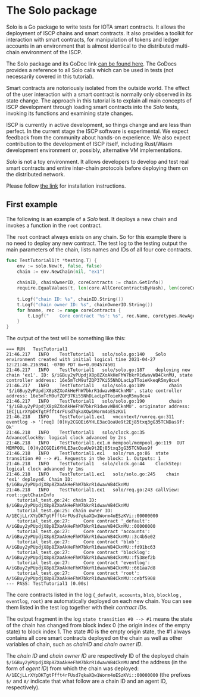 # The Solo package

Solo is a Go package to write tests for IOTA smart contracts. It allows the
deployment of ISCP chains and smart contracts. It also provides a toolkit for
interaction with smart contracts, for manipulation of tokens and ledger accounts
in an environment that is almost identical to the distributed multi-chain
environment of the ISCP.

The Solo package and its GoDoc link [can be found here](https://github.com/iotaledger/wasp/tree/master/packages/solo). 
The GoDocs provides a reference to all Solo calls which can be used in tests 
(not necessarily covered in this tutorial).

Smart contracts are notoriously isolated from the outside world. The effect of
the user interaction with a smart contract is normally only observed in its
state change. The approach in this tutorial is to explain all main concepts of
ISCP development through loading smart contracts into the _Solo_ tests, invoking
its functions and examining state changes.

ISCP is currently in active development, so things change and are less than
perfect. In the current stage the ISCP software is experimental. We expect
feedback from the community about hands-on experience. We also expect
contribution to the development of ISCP itself, including Rust/Wasm development
environment or, possibly, alternative VM implementations.

_Solo_ is not a toy environment. It allows developers to develop and test real
smart contracts and entire inter-chain protocols before deploying them on the
distributed network.

Please follow [the link](annexes/install.md) for installation instructions.

## First example

The following is an example of a _Solo_ test. It deploys a new chain and invokes
a function in the `root` contract.

The `root` contract always exists on any chain. So for this example there is no
need to deploy any new contract. The test log to the testing output the main
parameters of the chain, lists names and IDs of all four core contracts.

```go
func TestTutorial1(t *testing.T) {
    env := solo.New(t, false, false)
    chain := env.NewChain(nil, "ex1")
    
    chainID, chainOwnerID, coreContracts := chain.GetInfo()                      // calls view root::GetChainInfo
    require.EqualValues(t, len(core.AllCoreContractsByHash), len(coreContracts)) // all core contracts deployed by default
    
    t.Logf("chain ID: %s", chainID.String())
    t.Logf("chain owner ID: %s", chainOwnerID.String())
    for hname, rec := range coreContracts {
        t.Logf("    Core contract '%s': %s", rec.Name, coretypes.NewAgentID(chainID.AsAddress(), hname))
    }
}
```

The output of the test will be something like this:

```
=== RUN   TestTutorial1
21:46.217	INFO	TestTutorial1	solo/solo.go:140	Solo environment created with initial logical time 2021-04-27 12:21:46.2163941 -0700 PDT m=+0.004574501
21:46.217	INFO	TestTutorial1	solo/solo.go:187	deploying new chain 'ex1'. ID: $/iGBuy2yPUpdjX8p8ZXoAkHeFhW7bkrR1dwavWB4CknMU, state controller address: 16e5mTcM9ufZQP37Ki55NhDLacLpTToieKkeqR5my8cu4
21:46.217	INFO	TestTutorial1	solo/solo.go:189	     chain '$/iGBuy2yPUpdjX8p8ZXoAkHeFhW7bkrR1dwavWB4CknMU'. state controller address: 16e5mTcM9ufZQP37Ki55NhDLacLpTToieKkeqR5my8cu4
21:46.217	INFO	TestTutorial1	solo/solo.go:190	     chain '$/iGBuy2yPUpdjX8p8ZXoAkHeFhW7bkrR1dwavWB4CknMU'. originator address: 1ECjLLrXYpDKTgtFfft4rFUsd7qkaXQw1Worm4oESzKVi
21:46.218	INFO	TestTutorial1.ex1	vmcontext/runreq.go:311	eventlog -> '[req] [0]Hy2CGQEi6YHLE3acQoaUe9t2Ej85txq3gG35TCNDas9f: Ok'
21:46.218	INFO	TestTutorial1	solo/clock.go:35	AdvanceClockBy: logical clock advanced by 2ns
21:46.218	INFO	TestTutorial1.ex1.m	mempool/mempool.go:119	OUT MEMPOOL [0]Hy2CGQEi6YHLE3acQoaUe9t2Ej85txq3gG35TCNDas9f
21:46.218	INFO	TestTutorial1.ex1	solo/run.go:86	state transition #0 --> #1. Requests in the block: 1. Outputs: 1
21:46.218	INFO	TestTutorial1	solo/clock.go:44	ClockStep: logical clock advanced by 1ms
21:46.218	INFO	TestTutorial1.ex1	solo/solo.go:245	chain 'ex1' deployed. Chain ID: $/iGBuy2yPUpdjX8p8ZXoAkHeFhW7bkrR1dwavWB4CknMU
21:46.218	INFO	TestTutorial1.ex1	solo/req.go:243	callView: root::getChainInfo
    tutorial_test.go:24: chain ID: $/iGBuy2yPUpdjX8p8ZXoAkHeFhW7bkrR1dwavWB4CknMU
    tutorial_test.go:25: chain owner ID: A/1ECjLLrXYpDKTgtFfft4rFUsd7qkaXQw1Worm4oESzKVi::00000000
    tutorial_test.go:27:     Core contract '_default': A/iGBuy2yPUpdjX8p8ZXoAkHeFhW7bkrR1dwavWB4CknMU::00000000
    tutorial_test.go:27:     Core contract 'accounts': A/iGBuy2yPUpdjX8p8ZXoAkHeFhW7bkrR1dwavWB4CknMU::3c4b5e02
    tutorial_test.go:27:     Core contract 'blob':     A/iGBuy2yPUpdjX8p8ZXoAkHeFhW7bkrR1dwavWB4CknMU::fd91bc63
    tutorial_test.go:27:     Core contract 'blocklog': A/iGBuy2yPUpdjX8p8ZXoAkHeFhW7bkrR1dwavWB4CknMU::f538ef2b
    tutorial_test.go:27:     Core contract 'eventlog': A/iGBuy2yPUpdjX8p8ZXoAkHeFhW7bkrR1dwavWB4CknMU::661aa7d8
    tutorial_test.go:27:     Core contract 'root':     A/iGBuy2yPUpdjX8p8ZXoAkHeFhW7bkrR1dwavWB4CknMU::cebf5908
--- PASS: TestTutorial1 (0.00s)
```

The core contracts listed in the log (`_default`, `accounts`, `blob`, `blocklog`
, `eventlog`, `root`) are automatically deployed on each new chain. You can see
them listed in the test log together with their _contract IDs_.

The output fragment in the log `state transition #0 --> #1` means the state of
the chain has changed from block index 0 (the origin index of the empty state)
to block index 1. The state #0 is the empty origin state, the #1 always contains
all core smart contracts deployed on the chain as well as other variables of
chain, such as _chainID_ and _chain owner ID_.

The _chain ID_ and _chain owner ID_ are respectively ID of the deployed
chain `$/iGBuy2yPUpdjX8p8ZXoAkHeFhW7bkrR1dwavWB4CknMU` and the address (in the
form of _agent ID_) from which the chain was deployed:
`A/1ECjLLrXYpDKTgtFfft4rFUsd7qkaXQw1Worm4oESzKVi::00000000` (the prefixes `$/`
and `A/` indicate that what follow are a chain ID and an agent ID, respectively).